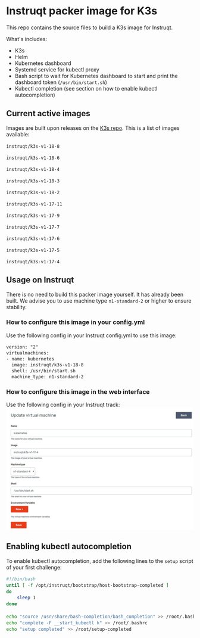 # Instruqt packer image for K3s
This repo contains the source files to build a K3s image for Instruqt.

What's includes:
- K3s
- Helm
- Kubernetes dashboard
- Systemd service for kubectl proxy
- Bash script to wait for Kubernetes dashboard to start and print the dashboard token (`/usr/bin/start.sh`)
- Kubectl completion (see section on how to enable kubectl autocompletion)

## Current active images
Images are built upon releases on the [K3s repo](https://github.com/rancher/k3s). This is a list of images available:

`instruqt/k3s-v1-18-8`

`instruqt/k3s-v1-18-6`

`instruqt/k3s-v1-18-4`

`instruqt/k3s-v1-18-3`

`instruqt/k3s-v1-18-2`

`instruqt/k3s-v1-17-11`

`instruqt/k3s-v1-17-9`

`instruqt/k3s-v1-17-7`

`instruqt/k3s-v1-17-6`

`instruqt/k3s-v1-17-5`

`instruqt/k3s-v1-17-4`

## Usage on Instruqt
There is no need to build this packer image yourself. It has already been built.
We advise you to use machine type `n1-standard-2` or higher to ensure stability.

### How to configure this image in your config.yml
Use the following config in your Instruqt config.yml to use this image:
```
version: "2"
virtualmachines:
- name: kubernetes
  image: instruqt/k3s-v1-18-8
  shell: /usr/bin/start.sh
  machine_type: n1-standard-2
```

### How to configure this image in the web interface
Use the following config in your Instruqt track:
![Instruqt web interface](./screenshot.jpg "Instruqt web interface")

## Enabling kubectl autocompletion
To enable kubectl autocompletion, add the following lines to the `setup` script of your first challenge:
```bash
#!/bin/bash
until [ -f /opt/instruqt/bootstrap/host-bootstrap-completed ]
do
    sleep 1
done

echo "source /usr/share/bash-completion/bash_completion" >> /root/.bashrc
echo "complete -F __start_kubectl k" >> /root/.bashrc
echo "setup completed" >> /root/setup-completed
```